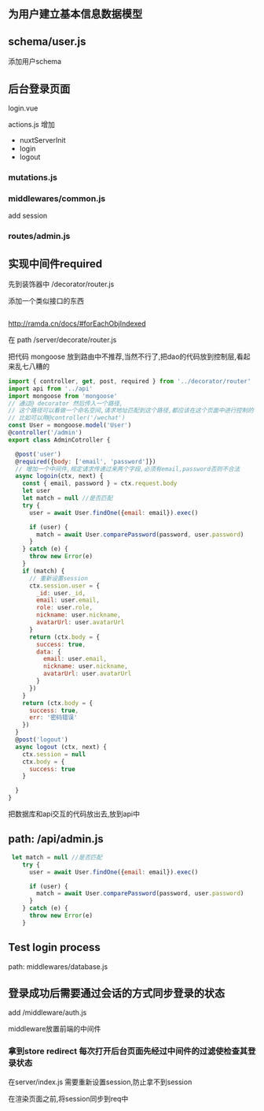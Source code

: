## 为用户建立基本信息数据模型

## schema/user.js

添加用户schema

## 后台登录页面


login.vue


actions.js
增加 
- nuxtServerInit
- login
- logout


### mutations.js

### middlewares/common.js

add session

### routes/admin.js


## 实现中间件required



先到装饰器中
/decorator/router.js

添加一个类似接口的东西
```js


```
http://ramda.cn/docs/#forEachObjIndexed

在
path /server/decorate/router.js


把代码 mongoose 放到路由中不推荐,当然不行了,把dao的代码放到控制层,看起来乱七八糟的

```js
import { controller, get, post, required } from '../decorator/router'
import api from '../api'
import mongoose from 'mongoose'
// 通过@ decorator 然后传入一个路径,
// 这个路径可以看做一个命名空间,请求地址匹配到这个路径,都应该在这个页面中进行控制的
// 比如可以用@controller('/wechat')
const User = mongoose.model('User')
@controller('/admin')
export class AdminCotroller {

  @post('user')
  @required({body: ['email', 'password']})
  // 增加一个中间件,规定请求传递过来两个字段,必须有email,password否则不合法
  async logoin(ctx, next) {
    const { email, password } = ctx.request.body
    let user
    let match = null //是否匹配
    try {
      user = await User.findOne({email: email}).exec()

      if (user) {
        match = await User.comparePassword(password, user.password)
      }
    } catch (e) {
      throw new Error(e)
    }
    if (match) {
      // 重新设置session
      ctx.session.user = {
        _id: user._id,
        email: user.email,
        role: user.role,
        nickname: user.nickname,
        avatarUrl: user.avatarUrl
      }
      return (ctx.body = {
        success: true,
        data: {
          email: user.email,
          nickname: user.nickname,
          avatarUrl: user.avatarUrl
        }
      })
    }
    return (ctx.body = {
      success: true,
      err: '密码错误'
    })
  }
  @post('logout')
  async logout (ctx, next) {
    ctx.session = null
    ctx.body = {
      success: true
    }

  }
}
```

把数据库和api交互的代码放出去,放到api中

## path: /api/admin.js

```js
 let match = null //是否匹配
    try {
      user = await User.findOne({email: email}).exec()

      if (user) {
        match = await User.comparePassword(password, user.password)
      }
    } catch (e) {
      throw new Error(e)
    }
```

## Test login process

path: middlewares/database.js


## 登录成功后需要通过会话的方式同步登录的状态


add /middleware/auth.js

middleware放置前端的中间件


### 拿到store redirect 每次打开后台页面先经过中间件的过滤使检查其登录状态

在server/index.js
需要重新设置session,防止拿不到session

在渲染页面之前,将session同步到req中

